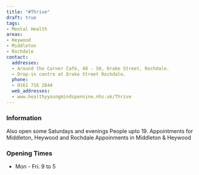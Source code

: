 ```yaml
---
title: "#Thrive"
draft: true
tags:
- Mental Health
areas:
- Heywood
- Middleton
- Rochdale
contact:
  addresses:
  - Around the Corner Café, 48 - 50, Drake Street, Rochdale.
  - Drop-in centre at Drake Street Rochdale.
  phone:
  - 0161 716 2844
  web_addresses:
  - www.healthyyoungmindspennine.nhs.uk/Thrive 
---
```


### Information
Also open some Saturdays and evenings
People upto 19. Appointments for Middleton, Heywood and Rochdale
Appoinments in Middleton & Heywood

### Opening Times
* Mon - Fri.  9 to 5

